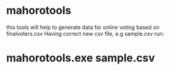 # mahorotools
this tools will help to generate data for online voting based on finalvoters.csv
Having correct new csv file, e.g sample.csv  run:
# mahorotools.exe sample.csv
